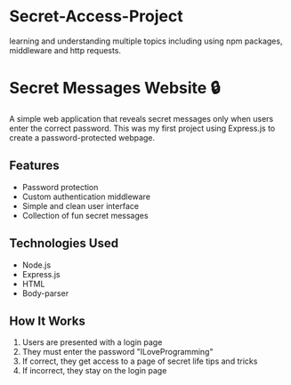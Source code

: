 # Secret-Access-Project
learning and understanding multiple topics including using npm packages, middleware and http requests.
# Secret Messages Website 🔒 
A simple web application that reveals secret messages only when users enter the correct password. This was my first project using Express.js to create a password-protected webpage. 
## Features
- Password protection
- Custom authentication middleware
- Simple and clean user interface 
- Collection of fun secret messages 
## Technologies Used 
- Node.js
- Express.js
- HTML
- Body-parser 
## How It Works
1. Users are presented with a login page
2. They must enter the password "ILoveProgramming"
3. If correct, they get access to a page of secret life tips and tricks
4. If incorrect, they stay on the login page
